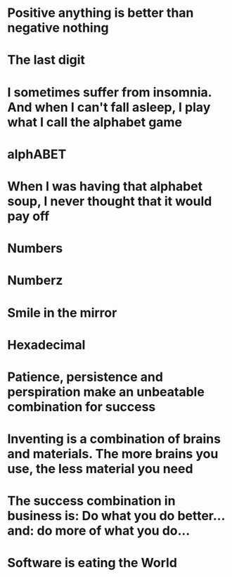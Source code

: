 # Positive anything is better than negative nothing
# The last digit
# I sometimes suffer from insomnia. And when I can't fall asleep, I play what I call the alphabet game
# alphABET
# When I was having that alphabet soup, I never thought that it would pay off
# Numbers
# Numberz
# Smile in the mirror
# Hexadecimal
# Patience, persistence and perspiration make an unbeatable combination for success
# Inventing is a combination of brains and materials. The more brains you use, the less material you need
# The success combination in business is: Do what you do better... and: do more of what you do...
# Software is eating the World
